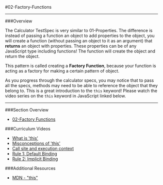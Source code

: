 #02-Factory-Functions
<hr>

###Overview

The Calculator TestSpec is very similar to 01-Properties.  The difference is instead of passing a function an object to add properties to the object, you will create a function (without passing an object to it as an argument) that **returns** an object with properties. These properties can be of any JavaScript type including functions!  The function will create the object and return the object.

This pattern is called creating a **Factory Function**, because your function is acting as a factory for making a certain pattern of object. 

As you progress through the calculator specs, you may notice that to pass all the specs, methods may need to be able to reference the object that they belong to. This is a great introduction to the `this` keyword! Please watch the video series on the `this` keyword in JavaScript linked below.

<hr>

###Section Overview

- [02-Factory Functions](https://youtu.be/4F6ZUK0nzeE)

###Curriculum Videos

- [What is 'this'](https://learn.fullstackacademy.com/workshop/57a21d1d39616e0300f91dd6/content/57a4a79730dc9b03004ac267/text)
- [Misconceptions of 'this'](https://learn.fullstackacademy.com/workshop/57a21d1d39616e0300f91dd6/content/57a49bd330dc9b03004abf79/text)
- [Call site and execution context](https://learn.fullstackacademy.com/workshop/57a21d1d39616e0300f91dd6/content/57a4b04cfda8d1030029dc95/text)
- [Rule 1: Default Binding](https://learn.fullstackacademy.com/workshop/57a21d1d39616e0300f91dd6/content/57a3799bb664a60300f626e4/text)
- [Rule 2: Implicit Binding](https://learn.fullstackacademy.com/workshop/57a21d1d39616e0300f91dd6/content/57a3799bb664a60300f626e4/text)

###Additional Resources

- [MDN - "this"](https://developer.mozilla.org/en-US/docs/Web/JavaScript/Reference/Operators/this)


